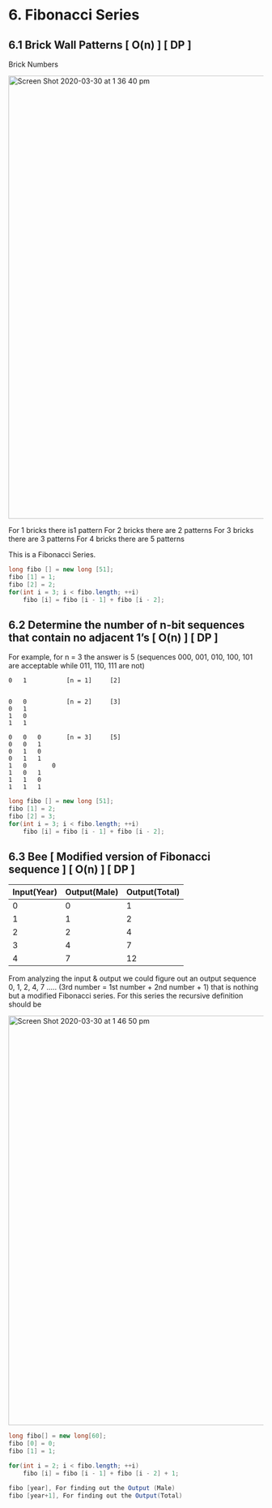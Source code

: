 # 6. Fibonacci Series

## 6.1 Brick Wall Patterns [ O(n) ] [ DP ]

Brick Numbers

<img width="874" alt="Screen Shot 2020-03-30 at 1 36 40 pm" src="https://user-images.githubusercontent.com/1612112/77870423-1ebed700-728d-11ea-806e-7c05026bc7d2.png">

For 1 bricks there is1 pattern
For 2 bricks there are 2 patterns
For 3 bricks there are 3 patterns
For 4 bricks there are 5 patterns

This is a Fibonacci Series.

```java
long fibo [] = new long [51];
fibo [1] = 1;
fibo [2] = 2;
for(int i = 3; i < fibo.length; ++i)
	fibo [i] = fibo [i - 1] + fibo [i - 2];
```

## 6.2 Determine the number of n-bit sequences that contain no adjacent 1’s [ O(n) ] [ DP ]

For example, for n = 3 the answer is 5 (sequences 000, 001, 010, 100, 101 are acceptable while 011, 110, 111 are not)

```
0	1			[n = 1]		[2]


0	0			[n = 2]		[3]
0	1
1	0
1	1

0 	0	0		[n = 3]		[5]
0	0	1
0	1	0
0	1	1
1	0   	0
1	0	1
1	1	0
1	1	1
```

```java
long fibo [] = new long [51];
fibo [1] = 2;
fibo [2] = 3; 
for(int i = 3; i < fibo.length; ++i)
	fibo [i] = fibo [i - 1] + fibo [i - 2];
```

## 6.3 Bee [ Modified version of Fibonacci sequence ] [ O(n) ] [ DP ]

| Input(Year) | Output(Male) | Output(Total)  |
|---|---|---|
| 0	| 0	| 1 |
| 1 | 1 | 2 |
| 2 | 2 | 4 |
| 3 | 4 | 7 |
| 4 | 7 | 12 |

From analyzing the input & output we could figure out an output sequence 0, 1, 2, 4, 7 …..
(3rd number = 1st number + 2nd number + 1) that is nothing but a modified Fibonacci series.
For this series the recursive definition should be 

<img width="808" alt="Screen Shot 2020-03-30 at 1 46 50 pm" src="https://user-images.githubusercontent.com/1612112/77870360-ee773880-728c-11ea-830a-6813c9888bba.png">

```java
long fibo[] = new long[60];
fibo [0] = 0;
fibo [1] = 1;

for(int i = 2; i < fibo.length; ++i)
	fibo [i] = fibo [i - 1] + fibo [i - 2] + 1;

fibo [year], For finding out the Output (Male)
fibo [year+1], For finding out the Output(Total)
```
